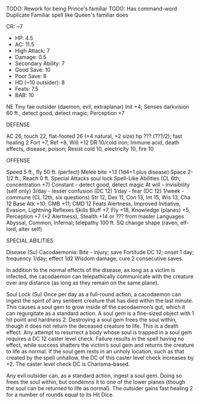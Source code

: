 TODO: Rework for being Prince's familiar
TODO: Has command-word Duplicate Familiar spell like Queen's familiar does

CR: ~7
- HP:                 4.5
- AC:                 11.5
- High Attack:        7
- Damage:             0.5
- Secondary Ability:  7
- Good Save:          10
- Poor Save:          8
- HD (~10 outsider):  8
- Feats:              7.5
- BAB:                10

NE Tiny fae outsider (daemon, evil, extraplanar)
Init +4; Senses darkvision 60 ft., detect good, detect magic; Perception +7

DEFENSE

AC 26, touch 22, flat-footed 26 (+4 natural, +2 size)
hp ??? (???/2); fast healing 2
Fort +7, Ref +8, Will +12
DR 10/cold iron; Immune acid, death effects, disease, poison; Resist cold 10, electricity 10, fire 10

OFFENSE

Speed 5 ft., fly 50 ft. (perfect)
Melee bite +13 (1d4+1 plus disease)
Space 2-1/2 ft.; Reach 0 ft.
Special Attacks soul lock
Spell-Like Abilities (CL 6th; concentration +7)
  Constant - detect good, detect magic
  At will - invisibility (self only)
  3/day - lesser confusion (DC 12)
  1/day - fear (DC 12)
  1/week - commune (CL 12th, six questions)
Str 12, Dex 11, Con 13, Int 15, Wis 13, Cha 12
Base Atk +10; CMB +11; CMD 12
Feats Alertness, Improved Initiative, Evasion, Lightning Reflexes
Skills Bluff +7, Fly +18, Knowledge (planes) +5, Perception +7 (+2 Alertness), Stealth +14
  or ??? from master
Languages Abyssal, Common, Infernal; telepathy 100 ft.
SQ change shape (raven, elf-lord, alter self)

SPECIAL ABILITIES

Disease (Su)
Cacodaemonia: Bite - injury; save Fortitude DC 12; onset 1 day; frequency 1/day; effect 1d2 Wisdom damage, cure 2 consecutive saves.

In addition to the normal effects of the disease, as long as a victim is infected, the cacodaemon can telepathically communicate with the creature over any distance (as long as they remain on the same plane).

Soul Lock (Su)
Once per day as a full-round action, a cacodaemon can ingest the spirit of any sentient creature that has died within the last minute. This causes a soul gem to grow inside of the cacodaemon’s gut, which it can regurgitate as a standard action. A soul gem is a fine-sized object with 1 hit point and hardness 2. Destroying a soul gem frees the soul within, though it does not return the deceased creature to life. This is a death effect. Any attempt to resurrect a body whose soul is trapped in a soul gem requires a DC 12 caster level check. Failure results in the spell having no effect, while success shatters the victim’s soul gem and returns the creature to life as normal. If the soul gem rests in an unholy location, such as that created by the spell unhallow, the DC of this caster level check increases by +2. The caster level check DC is Charisma-based.

Any evil outsider can, as a standard action, ingest a soul gem. Doing so frees the soul within, but condemns it to one of the lower planes (though the soul can be returned to life as normal). The outsider gains fast healing 2 for a number of rounds equal to its Hit Dice.


